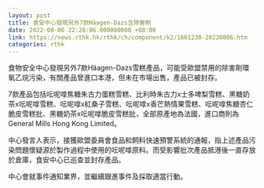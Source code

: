 ```yaml
---
layout: post
title: 食安中心發現另外7款Häagen-Dazs含除害劑
date: 2022-08-06 22:28:06.000000000 +08:00
link: https://news.rthk.hk/rthk/ch/component/k2/1661230-20220806.htm
categories: rthk
---
```


食物安全中心發現另外7款Häagen-Dazs雪糕產品，可能受歐盟禁用的除害劑環氧乙烷污染，有關產品曾進口本港，但未在市場出售，產品已被封存。

7款產品包括呍呢嗱焦糖朱古力蛋糕雪糕、比利時朱古力x士多啤梨雪糕、黑糖奶茶x呍呢嗱雪糕、呍呢嗱x紅桑子雪糕、呍呢嗱x香芒熱情果雪糕、呍呢嗱焦糖杏仁脆皮雪糕批、黑糖奶茶x呍呢嗱脆皮雪糕批，全部原產地為法國，進口商則為General Mills Hong Kong Limited。

中心發言人表示，接獲歐盟委員會食品和飼料快速預警系統的通報，指上述產品污染問題懷疑源於製作過程中使用的呍呢嗱原料。而受影響批次產品抵港後一直存放於倉庫，食安中心已巡查並封存產品。

中心會就事件通知業界，並繼續跟進事件及採取適當行動。
